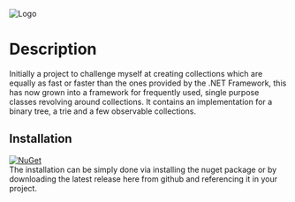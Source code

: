 ![Logo](../master/logo.png)

# Description
Initially a project to challenge myself at creating collections which are equally as fast or faster than the ones provided by the .NET Framework, this has now grown into a framework for frequently used, single purpose classes revolving around collections. It contains an implementation for a binary tree, a trie and a few observable collections.
  
## Installation
[![NuGet](https://img.shields.io/nuget/v/Narumikazuchi.Collections.svg)](https://www.nuget.org/packages/Narumikazuchi.Collections)  
The installation can be simply done via installing the nuget package or by downloading the latest release here from github and referencing it in your project.
